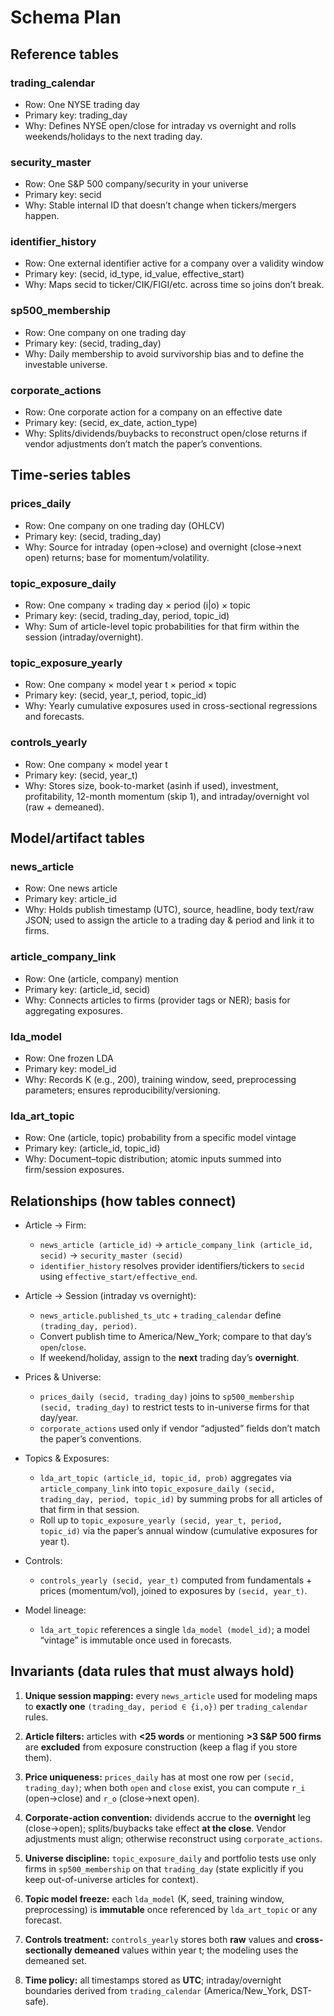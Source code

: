 # Schema Plan

## Reference tables

### trading_calendar
- Row: One NYSE trading day
- Primary key: trading_day
- Why: Defines NYSE open/close for intraday vs overnight and rolls weekends/holidays to the next trading day.

### security_master
- Row: One S&P 500 company/security in your universe
- Primary key: secid
- Why: Stable internal ID that doesn’t change when tickers/mergers happen.

### identifier_history
- Row: One external identifier active for a company over a validity window
- Primary key: (secid, id_type, id_value, effective_start)
- Why: Maps secid to ticker/CIK/FIGI/etc. across time so joins don’t break.

### sp500_membership
- Row: One company on one trading day
- Primary key: (secid, trading_day)
- Why: Daily membership to avoid survivorship bias and to define the investable universe.

### corporate_actions
- Row: One corporate action for a company on an effective date
- Primary key: (secid, ex_date, action_type)
- Why: Splits/dividends/buybacks to reconstruct open/close returns if vendor adjustments don’t match the paper’s conventions.

## Time-series tables

### prices_daily
- Row: One company on one trading day (OHLCV)
- Primary key: (secid, trading_day)
- Why: Source for intraday (open→close) and overnight (close→next open) returns; base for momentum/volatility.

### topic_exposure_daily
- Row: One company × trading day × period (i|o) × topic
- Primary key: (secid, trading_day, period, topic_id)
- Why: Sum of article-level topic probabilities for that firm within the session (intraday/overnight).

### topic_exposure_yearly
- Row: One company × model year t × period × topic
- Primary key: (secid, year_t, period, topic_id)
- Why: Yearly cumulative exposures used in cross-sectional regressions and forecasts.

### controls_yearly
- Row: One company × model year t
- Primary key: (secid, year_t)
- Why: Stores size, book-to-market (asinh if used), investment, profitability, 12-month momentum (skip 1), and intraday/overnight vol (raw + demeaned).

## Model/artifact tables

### news_article
- Row: One news article
- Primary key: article_id
- Why: Holds publish timestamp (UTC), source, headline, body text/raw JSON; used to assign the article to a trading day & period and link it to firms.

### article_company_link
- Row: One (article, company) mention
- Primary key: (article_id, secid)
- Why: Connects articles to firms (provider tags or NER); basis for aggregating exposures.

### lda_model
- Row: One frozen LDA
- Primary key: model_id
- Why: Records K (e.g., 200), training window, seed, preprocessing parameters; ensures reproducibility/versioning.

### lda_art_topic
- Row: One (article, topic) probability from a specific model vintage
- Primary key: (article_id, topic_id)
- Why: Document–topic distribution; atomic inputs summed into firm/session exposures.

## Relationships (how tables connect)

- Article → Firm:
  - `news_article (article_id)` → `article_company_link (article_id, secid)` → `security_master (secid)`
  - `identifier_history` resolves provider identifiers/tickers to `secid` using `effective_start/effective_end`.

- Article → Session (intraday vs overnight):
  - `news_article.published_ts_utc` + `trading_calendar` define `(trading_day, period)`.
  - Convert publish time to America/New_York; compare to that day’s `open`/`close`.
  - If weekend/holiday, assign to the **next** trading day’s **overnight**.

- Prices & Universe:
  - `prices_daily (secid, trading_day)` joins to `sp500_membership (secid, trading_day)` to restrict tests to in-universe firms for that day/year.
  - `corporate_actions` used only if vendor “adjusted” fields don’t match the paper’s conventions.

- Topics & Exposures:
  - `lda_art_topic (article_id, topic_id, prob)` aggregates via `article_company_link` into
    `topic_exposure_daily (secid, trading_day, period, topic_id)` by summing probs for all articles of that firm in that session.
  - Roll up to `topic_exposure_yearly (secid, year_t, period, topic_id)` via the paper’s annual window (cumulative exposures for year t).

- Controls:
  - `controls_yearly (secid, year_t)` computed from fundamentals + prices (momentum/vol), joined to exposures by `(secid, year_t)`.

- Model lineage:
  - `lda_art_topic` references a single `lda_model (model_id)`; a model “vintage” is immutable once used in forecasts.


## Invariants (data rules that must always hold)

1) **Unique session mapping:** every `news_article` used for modeling maps to **exactly one** `(trading_day, period ∈ {i,o})` per `trading_calendar` rules.

2) **Article filters:** articles with **<25 words** or mentioning **>3 S&P 500 firms** are **excluded** from exposure construction (keep a flag if you store them).

3) **Price uniqueness:** `prices_daily` has at most one row per `(secid, trading_day)`; when both `open` and `close` exist, you can compute `r_i` (open→close) and `r_o` (close→next open).

4) **Corporate-action convention:** dividends accrue to the **overnight** leg (close→open); splits/buybacks take effect **at the close**. Vendor adjustments must align; otherwise reconstruct using `corporate_actions`.

5) **Universe discipline:** `topic_exposure_daily` and portfolio tests use only firms in `sp500_membership` on that `trading_day` (state explicitly if you keep out-of-universe articles for context).

6) **Topic model freeze:** each `lda_model` (K, seed, training window, preprocessing) is **immutable** once referenced by `lda_art_topic` or any forecast.

7) **Controls treatment:** `controls_yearly` stores both **raw** values and **cross-sectionally demeaned** values within year t; the modeling uses the demeaned set.

8) **Time policy:** all timestamps stored as **UTC**; intraday/overnight boundaries derived from `trading_calendar` (America/New_York, DST-safe).

